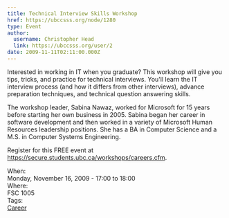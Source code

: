 ```yaml
---
title: Technical Interview Skills Workshop 
href: https://ubccsss.org/node/1280
type: Event
author:
  username: Christopher Head
  link: https://ubccsss.org/user/2
date: 2009-11-11T02:11:00.000Z
---
```


<div class="field field-name-body field-type-text-with-summary field-label-hidden"><div class="field-items"><div class="field-item even"><p>Interested in working in IT when you graduate? This workshop will give you tips, tricks, and practice for technical interviews. You&apos;ll learn the IT interview process (and how it differs from other interviews), advance preparation techniques, and technical question answering skills.</p>
<p>The workshop leader, Sabina Nawaz, worked for Microsoft for 15 years before starting her own business in 2005. Sabina began her career in software development and then worked in a variety of Microsoft Human Resources leadership positions. She has a BA in Computer Science and a M.S. in Computer Systems Engineering.</p>
<p>Register for this FREE event at <a href="https://secure.students.ubc.ca/workshops/careers.cfm">https://secure.students.ubc.ca/workshops/careers.cfm</a>.</p>
</div></div></div><div class="field field-name-field-dates field-type-datetime field-label-above"><div class="field-label">When:&#xA0;</div><div class="field-items"><div class="field-item even"><span class="date-display-single">Monday, November 16, 2009 - <span class="date-display-range"><span class="date-display-start">17:00</span> to <span class="date-display-end">18:00</span></span></span></div></div></div><div class="field field-name-field-location field-type-text field-label-above"><div class="field-label">Where:&#xA0;</div><div class="field-items"><div class="field-item even">FSC 1005</div></div></div>    <footer>
    <div class="field field-name-field-tags field-type-taxonomy-term-reference field-label-above"><div class="field-label">Tags:&#xA0;</div><div class="field-items"><div class="field-item even"><a href="/career">Career</a></div></div></div>      </footer>